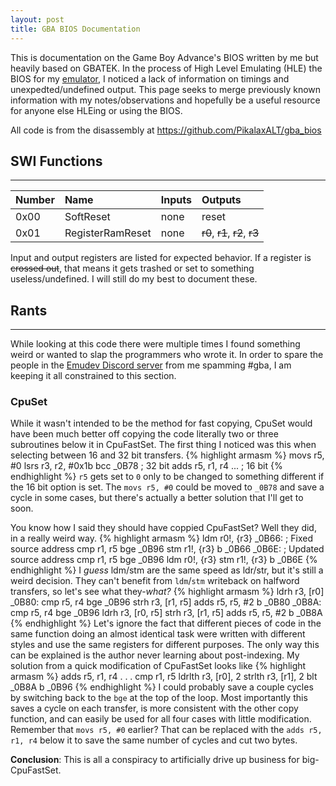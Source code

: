 ```yaml
---
layout: post
title: GBA BIOS Documentation
---
```


This is documentation on the Game Boy Advance's BIOS written by me but heavily based on GBATEK. In the process of High Level Emulating (HLE) the BIOS for my [emulator](https://github.com/KellanClark/ecnavdA-yoBemaG), I noticed a lack of information on timings and unexpedted/undefined output. This page seeks to merge previously known information with my notes/observations and hopefully be a useful resource for anyone else HLEing or using the BIOS.

All code is from the disassembly at https://github.com/PikalaxALT/gba_bios

## SWI Functions
---

Number | Name             | Inputs | Outputs                       
:----- | :--------------- | :----- | :-----------------------------
0x00   | SoftReset        | none   | reset                         
0x01   | RegisterRamReset | none   | ~~r0~~, ~~r1~~, ~~r2~~, ~~r3~~

Input and output registers are listed for expected behavior. If a register is ~~crossed out~~, that means it gets trashed or set to something useless/undefined. I will still do my best to document these.

## Rants
---
While looking at this code there were multiple times I found something weird or wanted to slap the programmers who wrote it. In order to spare the people in the [Emudev Discord server](https://discord.gg/dkmJAes) from me spamming #gba, I am keeping it all constrained to this section.

### CpuSet
While it wasn't intended to be the method for fast copying, CpuSet would have been much better off copying the code literally two or three subroutines below it in CpuFastSet. The first thing I noticed was this when selecting between 16 and 32 bit transfers.
{% highlight armasm %}
movs r5, #0
lsrs r3, r2, #0x1b
bcc _0B78 ; 32 bit
adds r5, r1, r4
... ; 16 bit
{% endhighlight %}
`r5` gets set to `0` only to be changed to something different if the 16 bit option is set. The `movs r5, #0` could be moved to `_0B78` and save a cycle in some cases, but there's actually a better solution that I'll get to soon.

You know how I said they should have coppied CpuFastSet? Well they did, in a really weird way.
{% highlight armasm %}
	ldm r0!, {r3}
_0B66: ; Fixed source address
  cmp r1, r5
	bge _0B96
	stm r1!, {r3}
	b _0B66
_0B6E: ; Updated source address
	cmp r1, r5
	bge _0B96
	ldm r0!, {r3}
	stm r1!, {r3}
	b _0B6E
{% endhighlight %}
I *guess* ldm/stm are the same speed as ldr/str, but it's still a weird decision. They can't benefit from `ldm`/`stm` writeback on halfword transfers, so let's see what they-*what?*
{% highlight armasm %}
	ldrh r3, [r0]
_0B80:
	cmp r5, r4
	bge _0B96
	strh r3, [r1, r5]
	adds r5, r5, #2
	b _0B80
_0B8A:
	cmp r5, r4
	bge _0B96
	ldrh r3, [r0, r5]
	strh r3, [r1, r5]
	adds r5, r5, #2
	b _0B8A
{% endhighlight %}
Let's ignore the fact that different pieces of code in the same function doing an almost identical task were written with different styles and use the same registers for different purposes. The only way this can be explained is the author never learning about post-indexing. My solution from a quick modification of CpuFastSet looks like
{% highlight armasm %}
    adds r5, r1, r4
. . .
    cmp r1, r5
    ldrlth r3, [r0], 2
    strlth r3, [r1], 2
    blt _0B8A
    b _0B96
{% endhighlight %}
I could probably save a couple cycles by switching back to the `bge` at the top of the loop. Most importantly this saves a cycle on each transfer, is more consistent with the other copy function, and can easily be used for all four cases with little modification. Remember that `movs r5, #0` earlier? That can be replaced with the `adds r5, r1, r4` below it to save the same number of cycles and cut two bytes.

**Conclusion**: This is all a conspiracy to artificially drive up business for big-CpuFastSet.
